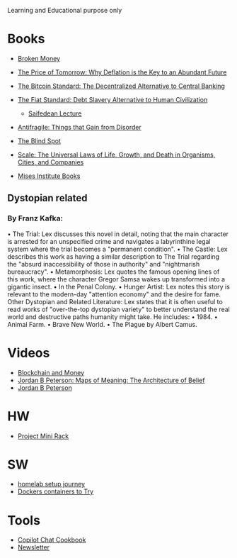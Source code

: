 
Learning and Educational purpose  only

# Books
- [Broken Money](https://a.co/d/gt7WLyP)
- [The Price of Tomorrow: Why Deflation is the Key to an Abundant Future](https://a.co/d/2jxf0FP)
- [The Bitcoin Standard: The Decentralized Alternative to Central Banking](https://a.co/d/6xww5q8)
- [The Fiat Standard: Debt Slavery Alternative to Human Civilization](https://a.co/d/1j8xJ99)
  + [Saifedean Lecture](https://www.youtube.com/watch?v=t7rYIkl6lIQ&list=PL_nQ8kZARIe01xBNJTi2YujKSXCJQ_Sf4&index=9)
  
- [Antifragile: Things that Gain from Disorder](https://a.co/d/7ypZns9)

- [The Blind Spot](https://a.co/d/fK4AcXM)
- [Scale: The Universal Laws of Life, Growth, and Death in Organisms, Cities, and Companies](https://a.co/d/gOUbopw)
  
- [Mises Institute Books](https://mises.org/library/books)
## Dystopian related
### By Franz Kafka:
• The Trial: Lex discusses this novel in detail, noting that the main character is arrested for an unspecified crime and navigates a labyrinthine legal system where the trial becomes a "permanent condition".
• The Castle: Lex describes this work as having a similar description to The Trial regarding the "absurd inaccessibility of those in authority" and "nightmarish bureaucracy".
• Metamorphosis: Lex quotes the famous opening lines of this work, where the character Gregor Samsa wakes up transformed into a gigantic insect.
• In the Penal Colony.
• Hunger Artist: Lex notes this story is relevant to the modern-day "attention economy" and the desire for fame.
Other Dystopian and Related Literature: Lex states that it is often useful to read works of "over-the-top dystopian variety" to better understand the real world and destructive paths humanity might take. He includes:
• 1984.
• Animal Farm.
• Brave New World.
• The Plague by Albert Camus.


# Videos
- [Blockchain and Money](https://ocw.mit.edu/courses/15-s12-blockchain-and-money-fall-2018/)
- [Jordan B Peterson: Maps of Meaning: The Architecture of Belief ](https://www.youtube.com/playlist?list=PL22J3VaeABQCn5nTAx65NRlh1EsKD0UQD)
- [Jordan B Peterson](https://www.youtube.com/user/JordanPetersonVideos )
# HW
- [Project Mini Rack](https://mini-rack.jeffgeerling.com/)
# SW
- [homelab setup journey](./homelab_software_setup.md)
- [Dockers containers to Try](https://www.xda-developers.com/tried-these-docker-containers-cant-live-without-them/)


# Tools
- [Copilot Chat Cookbook](https://docs.github.com/en/copilot/example-prompts-for-github-copilot-chat)
- [Newsletter](https://resources.github.com/newsletter/)

